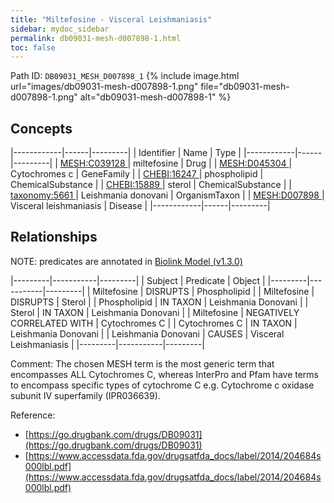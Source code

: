 ```yaml
---
title: "Miltefosine - Visceral Leishmaniasis"
sidebar: mydoc_sidebar
permalink: db09031-mesh-d007898-1.html
toc: false 
---
```



Path ID: `DB09031_MESH_D007898_1`
{% include image.html url="images/db09031-mesh-d007898-1.png" file="db09031-mesh-d007898-1.png" alt="db09031-mesh-d007898-1" %}

## Concepts

|------------|------|---------|
| Identifier | Name | Type    |
|------------|------|---------|
| <a href="https://identifiers.org/MESH:C039128">MESH:C039128 </a> | miltefosine | Drug |
| <a href="https://identifiers.org/MESH:D045304">MESH:D045304 </a> | Cytochromes c | GeneFamily |
| <a href="https://identifiers.org/CHEBI:16247">CHEBI:16247 </a> | phospholipid | ChemicalSubstance |
| <a href="https://identifiers.org/CHEBI:15889">CHEBI:15889 </a> | sterol | ChemicalSubstance |
| <a href="https://identifiers.org/taxonomy:5661">taxonomy:5661 </a> | Leishmania donovani | OrganismTaxon |
| <a href="https://identifiers.org/MESH:D007898">MESH:D007898 </a> | Visceral leishmaniasis | Disease |
|------------|------|---------|

## Relationships


NOTE: predicates are annotated in <a href="https://github.com/biolink/biolink-model/releases/tag/v1.3.0">Biolink Model (v1.3.0)</a>

|---------|-----------|---------|
| Subject | Predicate | Object  |
|---------|-----------|---------|
| Miltefosine | DISRUPTS | Phospholipid |
| Miltefosine | DISRUPTS | Sterol |
| Phospholipid | IN TAXON | Leishmania Donovani |
| Sterol | IN TAXON | Leishmania Donovani |
| Miltefosine | NEGATIVELY CORRELATED WITH | Cytochromes C |
| Cytochromes C | IN TAXON | Leishmania Donovani |
| Leishmania Donovani | CAUSES | Visceral Leishmaniasis |
|---------|-----------|---------|

Comment: The chosen MESH term is the most generic term that encompasses ALL Cytochromes C, whereas InterPro and Pfam have terms to encompass specific types of cytochrome C e.g. Cytochrome c oxidase subunit IV superfamily (IPR036639).

Reference: 
  - [https://go.drugbank.com/drugs/DB09031](https://go.drugbank.com/drugs/DB09031)
  - [https://www.accessdata.fda.gov/drugsatfda_docs/label/2014/204684s000lbl.pdf](https://www.accessdata.fda.gov/drugsatfda_docs/label/2014/204684s000lbl.pdf)
